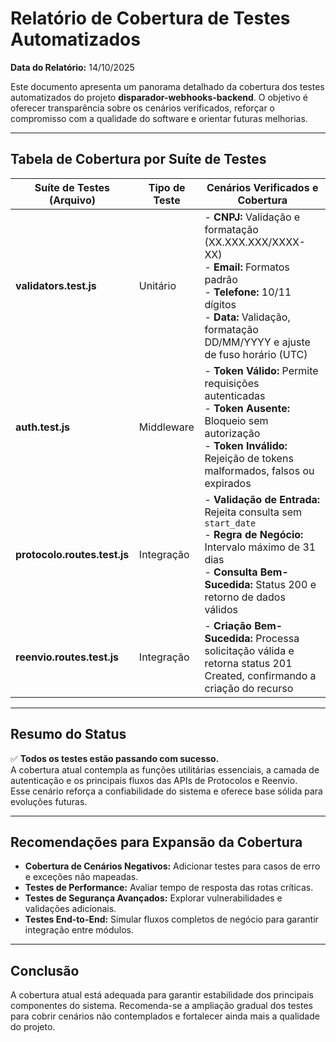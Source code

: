 # Relatório de Cobertura de Testes Automatizados

**Data do Relatório:** 14/10/2025

Este documento apresenta um panorama detalhado da cobertura dos testes automatizados do projeto **disparador-webhooks-backend**. O objetivo é oferecer transparência sobre os cenários verificados, reforçar o compromisso com a qualidade do software e orientar futuras melhorias.

---

## Tabela de Cobertura por Suíte de Testes

| Suíte de Testes (Arquivo)          | Tipo de Teste | Cenários Verificados e Cobertura                                                                                   |
|------------------------------------|---------------|--------------------------------------------------------------------------------------------------------------------|
| **validators.test.js**             | Unitário      | - **CNPJ:** Validação e formatação (XX.XXX.XXX/XXXX-XX)<br>- **Email:** Formatos padrão<br>- **Telefone:** 10/11 dígitos<br>- **Data:** Validação, formatação DD/MM/YYYY e ajuste de fuso horário (UTC) |
| **auth.test.js**                   | Middleware    | - **Token Válido:** Permite requisições autenticadas<br>- **Token Ausente:** Bloqueio sem autorização<br>- **Token Inválido:** Rejeição de tokens malformados, falsos ou expirados                 |
| **protocolo.routes.test.js**       | Integração    | - **Validação de Entrada:** Rejeita consulta sem `start_date`<br>- **Regra de Negócio:** Intervalo máximo de 31 dias<br>- **Consulta Bem-Sucedida:** Status 200 e retorno de dados válidos          |
| **reenvio.routes.test.js**         | Integração    | - **Criação Bem-Sucedida:** Processa solicitação válida e retorna status 201 Created, confirmando a criação do recurso                                     |

---

## Resumo do Status

✅ **Todos os testes estão passando com sucesso.**  
A cobertura atual contempla as funções utilitárias essenciais, a camada de autenticação e os principais fluxos das APIs de Protocolos e Reenvio.  
Esse cenário reforça a confiabilidade do sistema e oferece base sólida para evoluções futuras.

---

## Recomendações para Expansão da Cobertura

- **Cobertura de Cenários Negativos:** Adicionar testes para casos de erro e exceções não mapeadas.
- **Testes de Performance:** Avaliar tempo de resposta das rotas críticas.
- **Testes de Segurança Avançados:** Explorar vulnerabilidades e validações adicionais.
- **Testes End-to-End:** Simular fluxos completos de negócio para garantir integração entre módulos.

---

## Conclusão

A cobertura atual está adequada para garantir estabilidade dos principais componentes do sistema. Recomenda-se a ampliação gradual dos testes para cobrir cenários não contemplados e fortalecer ainda mais a qualidade do projeto.

